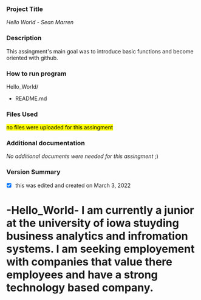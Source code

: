 ### **Project Title** 
*Hello World - Sean Marren*

### **Description** 
This assingment's main goal was to introduce basic functions and become oriented with github.

### **How to run program** 
Hello_World/
- README.md

### **Files Used**
<mark>no files were uploaded for this assingment
    
### **Additional documentation**
  *No additional documents were needed for this assingment* ;)
  
### **Version Summary**
  - [x] this was edited and created on March 3, 2022



# -Hello_World- I am currently a junior at the university of iowa stuyding business analytics and infromation systems. I am seeking employement with companies that value there employees and have a strong technology based company.
